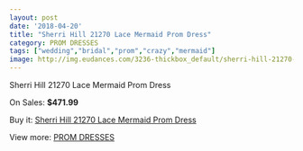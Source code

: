 ```yaml
---
layout: post
date: '2018-04-20'
title: "Sherri Hill 21270 Lace Mermaid Prom Dress"
category: PROM DRESSES
tags: ["wedding","bridal","prom","crazy","mermaid"]
image: http://img.eudances.com/3236-thickbox_default/sherri-hill-21270-lace-mermaid-prom-dress.jpg
---
```

Sherri Hill 21270 Lace Mermaid Prom Dress

On Sales: **$471.99**
<a href="https://www.eudances.com/en/prom-dresses/1109-sherri-hill-21270-lace-mermaid-prom-dress.html"><amp-img layout="responsive" width="600" height="600" src="//img.eudances.com/3236-thickbox_default/sherri-hill-21270-lace-mermaid-prom-dress.jpg" alt="Sherri Hill 21270 Lace Mermaid Prom Dress 0" /></a>
<a href="https://www.eudances.com/en/prom-dresses/1109-sherri-hill-21270-lace-mermaid-prom-dress.html"><amp-img layout="responsive" width="600" height="600" src="//img.eudances.com/3237-thickbox_default/sherri-hill-21270-lace-mermaid-prom-dress.jpg" alt="Sherri Hill 21270 Lace Mermaid Prom Dress 1" /></a>

Buy it: [Sherri Hill 21270 Lace Mermaid Prom Dress](https://www.eudances.com/en/prom-dresses/1109-sherri-hill-21270-lace-mermaid-prom-dress.html "Sherri Hill 21270 Lace Mermaid Prom Dress")

View more: [PROM DRESSES](https://www.eudances.com/en/13-prom-dresses "PROM DRESSES")